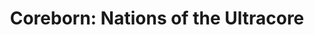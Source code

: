 ---
title: "Coreborn: Nations of the Ultracore"
description: ""
order: 1
featured: false

image: /assets/images/projects/Coreborn-Nations-of-the-Ultracore/T_LoginScreen_Illustration.jpg
image-caption: ""
summary-description: "Multiplayer Survival Game (PC)"
summary-company: "Blankhans GmbH (Gaming)"
summary-role: "UI/UX Generalist"
summary-tools: "Figma, Photoshop, Unreal Engine 5 / UMG"
---